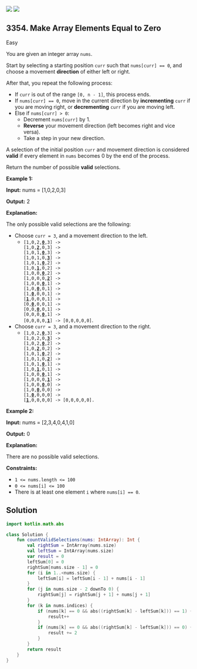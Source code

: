 [![](https://img.shields.io/github/stars/javadev/LeetCode-in-Kotlin?label=Stars&style=flat-square)](https://github.com/javadev/LeetCode-in-Kotlin)
[![](https://img.shields.io/github/forks/javadev/LeetCode-in-Kotlin?label=Fork%20me%20on%20GitHub%20&style=flat-square)](https://github.com/javadev/LeetCode-in-Kotlin/fork)

## 3354\. Make Array Elements Equal to Zero

Easy

You are given an integer array `nums`.

Start by selecting a starting position `curr` such that `nums[curr] == 0`, and choose a movement **direction** of either left or right.

After that, you repeat the following process:

*   If `curr` is out of the range `[0, n - 1]`, this process ends.
*   If `nums[curr] == 0`, move in the current direction by **incrementing** `curr` if you are moving right, or **decrementing** `curr` if you are moving left.
*   Else if `nums[curr] > 0`:
    *   Decrement `nums[curr]` by 1.
    *   **Reverse** your movement direction (left becomes right and vice versa).
    *   Take a step in your new direction.

A selection of the initial position `curr` and movement direction is considered **valid** if every element in `nums` becomes 0 by the end of the process.

Return the number of possible **valid** selections.

**Example 1:**

**Input:** nums = [1,0,2,0,3]

**Output:** 2

**Explanation:**

The only possible valid selections are the following:

*   Choose `curr = 3`, and a movement direction to the left.
    *   <code>[1,0,2,**<ins>0</ins>**,3] -> [1,0,**<ins>2</ins>**,0,3] -> [1,0,1,**<ins>0</ins>**,3] -> [1,0,1,0,**<ins>3</ins>**] -> [1,0,1,**<ins>0</ins>**,2] -> [1,0,**<ins>1</ins>**,0,2] -> [1,0,0,**<ins>0</ins>**,2] -> [1,0,0,0,**<ins>2</ins>**] -> [1,0,0,**<ins>0</ins>**,1] -> [1,0,**<ins>0</ins>**,0,1] -> [1,**<ins>0</ins>**,0,0,1] -> [**<ins>1</ins>**,0,0,0,1] -> [0,**<ins>0</ins>**,0,0,1] -> [0,0,**<ins>0</ins>**,0,1] -> [0,0,0,**<ins>0</ins>**,1] -> [0,0,0,0,**<ins>1</ins>**] -> [0,0,0,0,0]</code>.
*   Choose `curr = 3`, and a movement direction to the right.
    *   <code>[1,0,2,**<ins>0</ins>**,3] -> [1,0,2,0,**<ins>3</ins>**] -> [1,0,2,**<ins>0</ins>**,2] -> [1,0,**<ins>2</ins>**,0,2] -> [1,0,1,**<ins>0</ins>**,2] -> [1,0,1,0,**<ins>2</ins>**] -> [1,0,1,**<ins>0</ins>**,1] -> [1,0,**<ins>1</ins>**,0,1] -> [1,0,0,**<ins>0</ins>**,1] -> [1,0,0,0,**<ins>1</ins>**] -> [1,0,0,**<ins>0</ins>**,0] -> [1,0,**<ins>0</ins>**,0,0] -> [1,**<ins>0</ins>**,0,0,0] -> [**<ins>1</ins>**,0,0,0,0] -> [0,0,0,0,0].</code>

**Example 2:**

**Input:** nums = [2,3,4,0,4,1,0]

**Output:** 0

**Explanation:**

There are no possible valid selections.

**Constraints:**

*   `1 <= nums.length <= 100`
*   `0 <= nums[i] <= 100`
*   There is at least one element `i` where `nums[i] == 0`.

## Solution

```kotlin
import kotlin.math.abs

class Solution {
    fun countValidSelections(nums: IntArray): Int {
        val rightSum = IntArray(nums.size)
        val leftSum = IntArray(nums.size)
        var result = 0
        leftSum[0] = 0
        rightSum[nums.size - 1] = 0
        for (i in 1..<nums.size) {
            leftSum[i] = leftSum[i - 1] + nums[i - 1]
        }
        for (j in nums.size - 2 downTo 0) {
            rightSum[j] = rightSum[j + 1] + nums[j + 1]
        }
        for (k in nums.indices) {
            if (nums[k] == 0 && abs((rightSum[k] - leftSum[k])) == 1) {
                result++
            }
            if (nums[k] == 0 && abs((rightSum[k] - leftSum[k])) == 0) {
                result += 2
            }
        }
        return result
    }
}
```